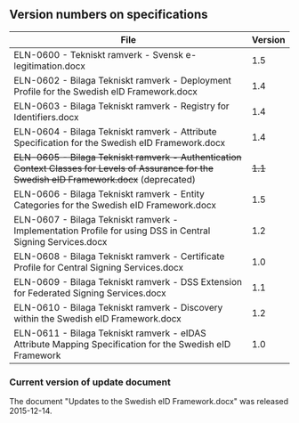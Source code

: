 
## Version numbers on specifications ##

 File | Version 
 ---- | ------- 
 ELN-0600 - Tekniskt ramverk - Svensk e-legitimation.docx | 1.5    
 ELN-0602 - Bilaga Tekniskt ramverk - Deployment Profile for the Swedish eID Framework.docx | 1.4
 ELN-0603 - Bilaga Tekniskt ramverk - Registry for Identifiers.docx | 1.4
 ELN-0604 - Bilaga Tekniskt ramverk - Attribute Specification for the Swedish eID Framework.docx | 1.4
~~ELN-0605 - Bilaga Tekniskt ramverk - Authentication Context Classes for Levels of Assurance for the Swedish eID Framework.docx~~ (deprecated) | ~~1.1~~
 ELN-0606 - Bilaga Tekniskt ramverk - Entity Categories for the Swedish eID Framework.docx | 1.5
 ELN-0607 - Bilaga Tekniskt ramverk - Implementation Profile for using DSS in Central Signing Services.docx | 1.2
 ELN-0608 - Bilaga Tekniskt ramverk - Certificate Profile for Central Signing Services.docx | 1.0
 ELN-0609 - Bilaga Tekniskt ramverk - DSS Extension for Federated Signing Services.docx | 1.1
 ELN-0610 - Bilaga Tekniskt ramverk - Discovery within the Swedish eID Framework.docx | 1.2
 ELN-0611 - Bilaga Tekniskt ramverk - eIDAS Attribute Mapping Specification for the Swedish eID Framework | 1.0
 
### Current version of update document ###

The document "Updates to the Swedish eID Framework.docx" was released 2015-12-14.

 
 
